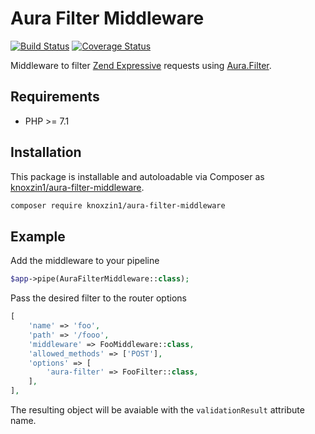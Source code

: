 # Aura Filter Middleware

[![Build Status](https://secure.travis-ci.org/knoxzin1/aura-filter-middleware.svg?branch=master)](https://secure.travis-ci.org/knoxzin1/aura-filter-middleware)
[![Coverage Status](https://coveralls.io/repos/github/knoxzin1/aura-filter-middleware/badge.svg?branch=master)](https://coveralls.io/github/knoxzin1/aura-filter-middleware?branch=master)

Middleware to filter [Zend Expressive](https://github.com/zendframework/zend-expressive) requests using [Aura.Filter](https://github.com/auraphp/Aura.Filter).

## Requirements

* PHP >= 7.1

## Installation

This package is installable and autoloadable via Composer as [knoxzin1/aura-filter-middleware](https://packagist.org/packages/knoxzin1/aura-filter-middleware).

```sh
composer require knoxzin1/aura-filter-middleware
```
## Example

Add the middleware to your pipeline

```php
$app->pipe(AuraFilterMiddleware::class);
```

Pass the desired filter to the router options

```php
[
    'name' => 'foo',
    'path' => '/fooo',
    'middleware' => FooMiddleware::class,
    'allowed_methods' => ['POST'],
    'options' => [
        'aura-filter' => FooFilter::class,
    ],
],
```

The resulting object will be avaiable with the `validationResult` attribute name.

